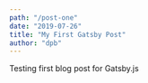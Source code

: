 ```yaml
---
path: "/post-one"
date: "2019-07-26"
title: "My First Gatsby Post"
author: "dpb"
---
```


Testing first blog post for Gatsby.js
